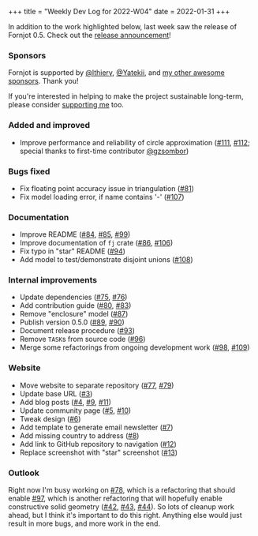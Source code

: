 +++
title = "Weekly Dev Log for 2022-W04"
date  = 2022-01-31
+++

In addition to the work highlighted below, last week saw the release of Fornjot 0.5. Check out the [release announcement](https://www.fornjot.app/blog/fornjot-0-5-0/)!

### Sponsors

Fornjot is supported by [@lthiery](https://github.com/lthiery), [@Yatekii](https://github.com/Yatekii), and [my other awesome sponsors](https://github.com/sponsors/hannobraun). Thank you!

If you're interested in helping to make the project sustainable long-term, please consider [supporting me](https://github.com/sponsors/hannobraun) too.


### Added and improved

- Improve performance and reliability of circle approximation ([#111], [#112]; special thanks to first-time contributor [@gzsombor](https://github.com/gzsombor))


### Bugs fixed

- Fix floating point accuracy issue in triangulation ([#81])
- Fix model loading error, if name contains '-' ([#107])


### Documentation

- Improve README ([#84], [#85], [#99])
- Improve documentation of `fj` crate ([#86], [#106])
- Fix typo in "star" README ([#94])
- Add model to test/demonstrate disjoint unions ([#108])


### Internal improvements

- Update dependencies ([#75], [#76])
- Add contribution guide ([#80], [#83])
- Remove "enclosure" model ([#87])
- Publish version 0.5.0 ([#89], [#90])
- Document release procedure ([#93])
- Remove `TASK`s from source code ([#96])
- Merge some refactorings from ongoing development work ([#98], [#109])


### Website

- Move website to separate repository ([#77], [#79])
- Update base URL ([#3])
- Add blog posts ([#4], [#9], [#11])
- Update community page ([#5], [#10])
- Tweak design ([#6])
- Add template to generate email newsletter ([#7])
- Add missing country to address ([#8])
- Add link to GitHub repository to navigation ([#12])
- Replace screenshot with "star" screenshot ([#13])


### Outlook

Right now I'm busy working on [#78], which is a refactoring that should enable [#97], which is another refactoring that will hopefully enable constructive solid geometry ([#42], [#43], [#44]). So lots of cleanup work ahead, but I think it's important to do this right. Anything else would just result in more bugs, and more work in the end.


[#75]: https://github.com/hannobraun/Fornjot/pull/75
[#76]: https://github.com/hannobraun/Fornjot/pull/76
[#77]: https://github.com/hannobraun/Fornjot/pull/77
[#79]: https://github.com/hannobraun/Fornjot/pull/79
[#80]: https://github.com/hannobraun/Fornjot/pull/80
[#81]: https://github.com/hannobraun/Fornjot/pull/81
[#83]: https://github.com/hannobraun/Fornjot/pull/83
[#84]: https://github.com/hannobraun/Fornjot/pull/84
[#85]: https://github.com/hannobraun/Fornjot/pull/85
[#86]: https://github.com/hannobraun/Fornjot/pull/86
[#87]: https://github.com/hannobraun/Fornjot/pull/87
[#89]: https://github.com/hannobraun/Fornjot/pull/89
[#90]: https://github.com/hannobraun/Fornjot/pull/90
[#93]: https://github.com/hannobraun/Fornjot/pull/93
[#94]: https://github.com/hannobraun/Fornjot/pull/94
[#96]: https://github.com/hannobraun/Fornjot/pull/96
[#98]: https://github.com/hannobraun/Fornjot/pull/98
[#99]: https://github.com/hannobraun/Fornjot/pull/99
[#106]: https://github.com/hannobraun/Fornjot/pull/106
[#107]: https://github.com/hannobraun/Fornjot/pull/107
[#108]: https://github.com/hannobraun/Fornjot/pull/108
[#109]: https://github.com/hannobraun/Fornjot/pull/109
[#111]: https://github.com/hannobraun/Fornjot/pull/111
[#112]: https://github.com/hannobraun/Fornjot/pull/112

[#42]: https://github.com/hannobraun/Fornjot/issues/42
[#43]: https://github.com/hannobraun/Fornjot/issues/43
[#44]: https://github.com/hannobraun/Fornjot/issues/44
[#78]: https://github.com/hannobraun/Fornjot/issues/78
[#97]: https://github.com/hannobraun/Fornjot/issues/97

[#3]: https://github.com/hannobraun/www.fornjot.app/pull/3
[#4]: https://github.com/hannobraun/www.fornjot.app/pull/4
[#5]: https://github.com/hannobraun/www.fornjot.app/pull/5
[#6]: https://github.com/hannobraun/www.fornjot.app/pull/6
[#7]: https://github.com/hannobraun/www.fornjot.app/pull/7
[#8]: https://github.com/hannobraun/www.fornjot.app/pull/8
[#9]: https://github.com/hannobraun/www.fornjot.app/pull/9
[#10]: https://github.com/hannobraun/www.fornjot.app/pull/10
[#11]: https://github.com/hannobraun/www.fornjot.app/pull/11
[#12]: https://github.com/hannobraun/www.fornjot.app/pull/12
[#13]: https://github.com/hannobraun/www.fornjot.app/pull/13
